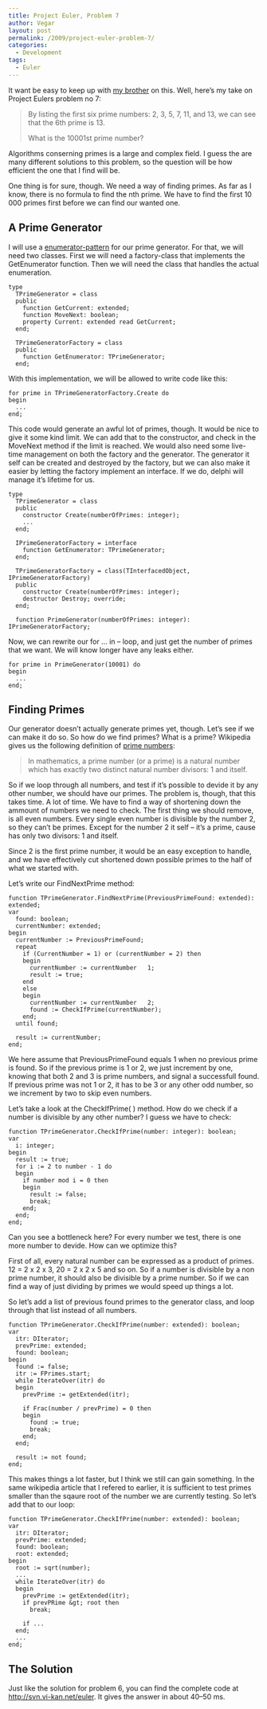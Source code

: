 ```yaml
---
title: Project Euler, Problem 7
author: Vegar
layout: post
permalink: /2009/project-euler-problem-7/
categories:
  - Development
tags:
  - Euler
---
```

<p>It want be easy to keep up with <a href="http://www.geekality.net/2009/09/24/project-euler-problem-7/">my brother</a> on this. Well, here&#8217;s my take on Project Eulers problem no 7:</p>

<blockquote>
<p>By listing the first six prime numbers: 2, 3, 5, 7, 11, and 13, we can see that the 6th prime is 13.</p>

<p>What is the 10001st prime number?</p>
</blockquote>

<p>Algorithms conserning primes is a large and complex field. I guess the are many different solutions to this problem, so the question will be how efficient the one that I find will be.</p>

<p>One thing is for sure, though. We need a way of finding primes. As far as I know, there is no formula to find the nth prime. We have to find the first 10 000 primes first before we can find our wanted one.</p>

<h2 id="aprimegenerator">A Prime Generator</h2>

<p>I will use a <a href="http://17slon.com/blogs/gabr/2007/03/fun-with-enumerators-part-6-generators.html">enumerator-pattern</a> for our prime generator. For that, we will need two classes. First we will need a factory-class that implements the GetEnumerator function. Then we will need the class that handles the actual enumeration.</p>

<pre><code>type
  TPrimeGenerator = class
  public
    function GetCurrent: extended;
    function MoveNext: boolean;
    property Current: extended read GetCurrent;
  end;

  TPrimeGeneratorFactory = class
  public
    function GetEnumerator: TPrimeGenerator;
  end;
</code></pre>

<p>With this implementation, we will be allowed to write code like this:</p>

<pre><code>for prime in TPrimeGeneratorFactory.Create do
begin
  ...
end;
</code></pre>

<p>This code would generate an awful lot of primes, though. It would be nice to give it some kind limit. We can add that to the constructor, and check in the MoveNext method if the limit is reached. We would also need some live-time management on both the factory and the generator. The generator it self can be created and destroyed by the factory, but we can also make it easier by letting the factory implement an interface. If we do, delphi will manage it&#8217;s lifetime for us.</p>

<pre><code>type
  TPrimeGenerator = class
  public
    constructor Create(numberOfPrimes: integer);
    ...
  end;

  IPrimeGeneratorFactory = interface
    function GetEnumerator: TPrimeGenerator;
  end;

  TPrimeGeneratorFactory = class(TInterfacedObject, IPrimeGeneratorFactory)
  public
    constructor Create(numberOfPrimes: integer);
    destructor Destroy; override;
  end;

  function PrimeGenerator(numberOfPrimes: integer): IPrimeGeneratorFactory;
</code></pre>

<p>Now, we can rewrite our for … in – loop, and just get the number of primes that we want. We will know longer have any leaks either.</p>

<pre><code>for prime in PrimeGenerator(10001) do
begin
  ...
end;
</code></pre>

<h2 id="findingprimes">Finding Primes</h2>

<p>Our generator doesn&#8217;t actually generate primes yet, though. Let&#8217;s see if we can make it do so. So how do we find primes? What is a prime? Wikipedia gives us the following definition of <a href="http://en.wikipedia.org/wiki/Prime_number">prime numbers</a>:</p>

<blockquote>
<p>In mathematics, a prime number (or a prime) is a natural number which has exactly two distinct natural number divisors: 1 and itself.</p>
</blockquote>

<p>So if we loop through all numbers, and test if it&#8217;s possible to devide it by any other number, we should have our primes. The problem is, though, that this takes time. A lot of time. We have to find a way of shortening down the ammount of numbers we need to check. The first thing we should remove, is all even numbers. Every single even number is divisible by the number 2, so they can&#8217;t be primes. Except for the number 2 it self – it&#8217;s a prime, cause has only two divisors: 1 and itself.</p>

<p>Since 2 is the first prime number, it would be an easy exception to handle, and we have effectively cut shortened down possible primes to the half of what we started with.</p>

<p>Let&#8217;s write our FindNextPrime method:</p>

<pre><code>function TPrimeGenerator.FindNextPrime(PreviousPrimeFound: extended): extended;
var
  found: boolean;
  currentNumber: extended;
begin
  currentNumber := PreviousPrimeFound;
  repeat
    if (CurrentNumber = 1) or (currentNumber = 2) then
    begin
      currentNumber := currentNumber   1;
      result := true;
    end
    else
    begin
      currentNumber := currentNumber   2;
      found := CheckIfPrime(currentNumber);
    end;
  until found;

  result := currentNumber;
end;
</code></pre>

<p>We here assume that PreviousPrimeFound equals 1 when no previous prime is found. So if the previous prime is 1 or 2, we just increment by one, knowing that both 2 and 3 is prime numbers, and signal a successfull found. If previous prime was not 1 or 2, it has to be 3 or any other odd number, so we increment by two to skip even numbers.</p>

<p>Let&#8217;s take a look at the CheckIfPrime( ) method. How do we check if a number is divisible by any other number? I guess we have to check:</p>

<pre><code>function TPrimeGenerator.CheckIfPrime(number: integer): boolean;
var
  i: integer;
begin
  result := true;
  for i := 2 to number - 1 do
  begin
    if number mod i = 0 then
    begin
      result := false;
      break;
    end;
  end;
end;
</code></pre>

<p>Can you see a bottleneck here? For every number we test, there is one more number to devide. How can we optimize this?</p>

<p>First of all, every natural number can be expressed as a product of primes. 12 = 2 x 2 x 3, 20 = 2 x 2 x 5 and so on. So if a number is divisible by a non prime number, it should also be divisible by a prime number. So if we can find a way of just dividing by primes we would speed up things a lot.</p>

<p>So let&#8217;s add a list of previous found primes to the generator class, and loop through that list instead of all numbers.</p>

<pre><code>function TPrimeGenerator.CheckIfPrime(number: extended): boolean;
var
  itr: DIterator;
  prevPrime: extended;
  found: boolean;
begin
  found := false;
  itr := FPrimes.start;
  while IterateOver(itr) do
  begin
    prevPrime := getExtended(itr);

    if Frac(number / prevPrime) = 0 then
    begin
      found := true;
      break;
    end;
  end;

  result := not found;
end;
</code></pre>

<p>This makes things a lot faster, but I think we still can gain something. In the same wikipedia article that I refered to earlier, it is sufficient to test primes smaller than the sqaure root of the number we are currently testing. So let&#8217;s add that to our loop:</p>

<pre><code>function TPrimeGenerator.CheckIfPrime(number: extended): boolean;
var
  itr: DIterator;
  prevPrime: extended;
  found: boolean;
  root: extended;
begin
  root := sqrt(number);
  ...
  while IterateOver(itr) do
  begin
    prevPrime := getExtended(itr);
    if prevPRime &amp;gt; root then
      break;

    if ...
  end;
  ...
end;
</code></pre>

<h2 id="thesolution">The Solution</h2>

<p>Just like the solution for problem 6, you can find the complete code at <a href="http://svn.vi-kan.net/euler">http://svn.vi-kan.net/euler</a>. It gives the answer in about 40&#8211;50 ms.</p>